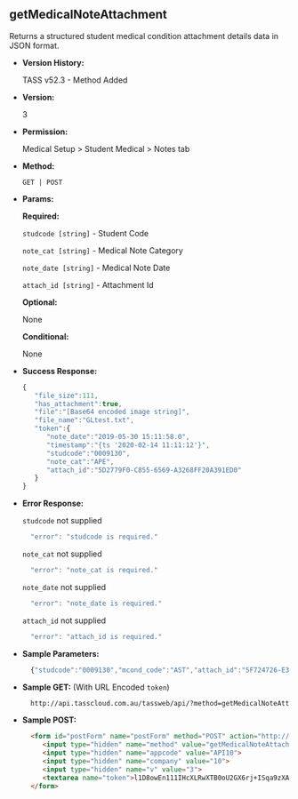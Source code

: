 **getMedicalNoteAttachment**
----
  Returns a structured student medical condition attachment details data in JSON format.
  
* **Version History:**

  TASS v52.3 - Method Added

* **Version:**

  3

* **Permission:**

  Medical Setup > Student Medical > Notes tab

* **Method:**

  `GET | POST`
  
*  **Params:**

   **Required:**
 
   `studcode [string]` - Student Code

   `note_cat [string]` - Medical Note Category

   `note_date [string]` - Medical Note Date

   `attach_id [string]` - Attachment Id

   **Optional:**

   None

   **Conditional:**

   None

* **Success Response:**

    ```javascript
    { 
       "file_size":111,
       "has_attachment":true,
       "file":"[Base64 encoded image string]",
       "file_name":"GLtest.txt",
       "token":{ 
          "note_date":"2019-05-30 15:11:58.0",
          "timestamp":"{ts '2020-02-14 11:11:12'}",
          "studcode":"0009130",
          "note_cat":"APE",
          "attach_id":"5D2779F0-C855-6569-A3268FF20A391ED0"
       }
    }
    ```
 
* **Error Response:**

    `studcode` not supplied
    ```javascript
      "error": "studcode is required."
    ```

    `note_cat` not supplied
    ```javascript
      "error": "note_cat is required."
    ```

    `note_date` not supplied
    ```javascript
      "error": "note_date is required."
    ```

    `attach_id` not supplied
    ```javascript
      "error": "attach_id is required."
    ```

* **Sample Parameters:**

  ```javascript
    {"studcode":"0009130","mcond_code":"AST","attach_id":"5F724726-E361-C720-A1160233A4E8893D"}
  ```

* **Sample GET:** (With URL Encoded `token`)

  ```HTML
    http://api.tasscloud.com.au/tassweb/api/?method=getMedicalNoteAttachment&appcode=API10&company=10&v=3&token=l1D8owEn111IHcXLRwXTB0oU2GX6rj%2BISqa9zXA8We3J3mwgjW5pdUvFK3%2FIZ4mJ4bMyfKTmEoup%2B3tTE9GeLQ%3D%3D
  ```
  
* **Sample POST:**

  ```HTML
    <form id="postForm" name="postForm" method="POST" action="http://api.tasscloud.com.au/tassweb/api/">
       <input type="hidden" name="method" value="getMedicalNoteAttachment">
       <input type="hidden" name="appcode" value="API10">
       <input type="hidden" name="company" value="10">
       <input type="hidden" name="v" value="3">
       <textarea name="token">l1D8owEn111IHcXLRwXTB0oU2GX6rj+ISqa9zXA8We3J3mwgjW5pdUvFK3/IZ4mJ4bMyfKTmEoup+3tTE9GeLQ==</textarea>
    </form>
  ```